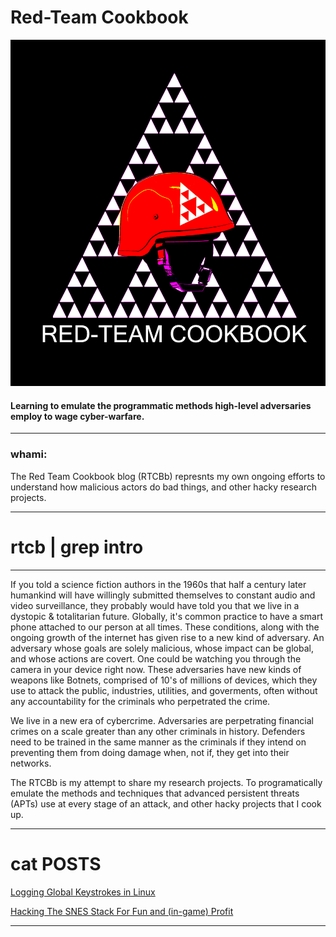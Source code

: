 # **Red-Team Cookbook**
![alt text](https://github.com/0x00wolf/red-team-cookbook/blob/main/imgs/github.jpeg)
#### **Learning to emulate the programmatic methods high-level adversaries employ to wage cyber-warfare.**

---

### whami:

The Red Team Cookbook blog (RTCBb) represnts my own ongoing efforts to understand how malicious actors do bad things, and other hacky research projects.

___

# **rtcb | grep intro**

---
If you told a science fiction authors in the 1960s that half a century later humankind will have willingly submitted themselves to constant audio and video surveillance, they probably would have told you that we live in a dystopic & totalitarian future. Globally, it's common practice to have a smart phone attached to our person at all times. These conditions, along with the ongoing growth of the internet has given rise to a new kind of adversary. An adversary whose goals are solely malicious, whose impact can be global, and whose actions are covert. One could be watching you through the camera in your device right now. These adversaries have new kinds of weapons like Botnets, comprised of 10's of millions of devices, which they use to attack the public, industries, utilities, and goverments, often without any accountability for the criminals who perpetrated the crime. 

We live in a new era of cybercrime. Adversaries are perpetrating financial crimes on a scale greater than any other criminals in history. Defenders need to be trained in the same manner as the criminals if they intend on preventing them from doing damage when, not if, they get into their networks.

The RTCBb is my attempt to share my research projects. To programatically emulate the methods and techniques that advanced persistent threats (APTs) use at every stage of an attack, and other hacky projects that I cook up.

---


# cat POSTS 

[Logging Global Keystrokes in Linux](https://github.com/0x00wolf/red-team-cookbook/tree/main/Linux-Keyloggers)

[Hacking The SNES Stack For Fun and (in-game) Profit](https://github.com/0x00wolf/red-team-cookbook/main/hacking_SNES)
___
